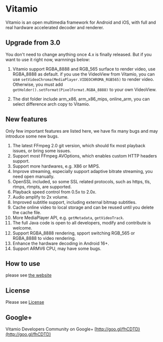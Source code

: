 Vitamio
===============

Vitamio is an open multimedia framework for Android and iOS, with full and real hardware accelerated decoder and renderer.

Upgrade from 3.0
----------------

You don't need to change anything once 4.x is finally released. But if you want to use it right now, warnnings below:

1. Vitamio support RGBA\_8888 and RGB\_565 surface to render video, use RGBA\_8888 as default. if you use the VideoView from Vitamio, you can use `setVideoChroma(MediaPlayer.VIDEOCHROMA_RGB565)` to render video. Otherwise, you must add `getHolder().setFormat(PixelFormat.RGBA_8888)` to your own VideoView.

2. The dist folder include arm_x86, arm_x86_mips, online_arm, you can select difference arch copy to Vitamio.

New features
------------

Only few important features are listed here, we have fix many bugs and may introduce some new bugs.

1. The latest FFmpeg 2.0 git version, which should fix most playback issues, or bring some issues.
2. Support most FFmpeg AVOptions, which enables custom HTTP headers support.
3. Support more hardwares, e.g. X86 or MIPS.
4. Improve streaming, especially support adaptive bitrate streaming, you need open manually.
5. OpenSSL included, so some SSL related protocols, such as https, tls, rtmps, rtmpts, are supported.
6. Playback speed control from 0.5x to 2.0x.
7. Audio amplify to 2x volume.
8. Improved subtitle support, including external bitmap subtitles.
9. Cache online video to local storage and can be reused until you delete the cache file.
10. More MediaPlayer API, e.g. `getMetadata`, `getVideoTrack`.
11. The full Java code is open to all developers, modify and contribute is welcome.
12. Support RGBA\_8888 rendering, spport switching RGB\_565 or RGBA\_8888 to video rendering.
13. Enhance the hardware decoding in Android 16+.
14. Support ARMV6 CPU, may have some bugs.

How to use
----------

please see [the website](https://github.com/yixia/VitamioBundle/wiki)

License
-------

Please see [License](http://www.vitamio.org/en/License)


## Google+
Vitamio Developers Community on Google+ [http://goo.gl/fhCDTD}(http://goo.gl/fhCDTD)
